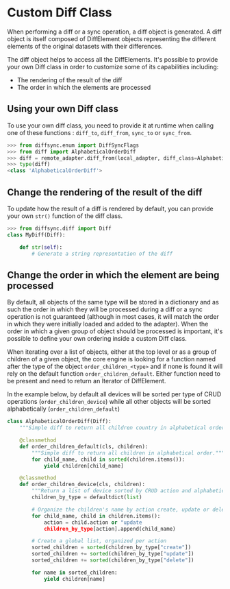 
# Custom Diff Class

When performing a diff or a sync operation, a diff object is generated. A diff object is itself composed of DiffElement objects representing the different elements of the original datasets with their differences.  

The diff object helps to access all the DiffElements. It's possible to provide your own Diff class in order to customize some of its capabilities including:
- The rendering of the result of the diff
- The order in which the elements are processed 

## Using your own Diff class

To use your own diff class, you need to provide it at runtime when calling one of these functions : `diff_to`, `diff_from`, `sync_to` or `sync_from`.

```python
>>> from diffsync.enum import DiffSyncFlags
>>> from diff import AlphabeticalOrderDiff
>>> diff = remote_adapter.diff_from(local_adapter, diff_class=AlphabeticalOrderDiff)
>>> type(diff)
<class 'AlphabeticalOrderDiff'>
```

## Change the rendering of the result of the diff

To update how the result of a diff is rendered by default, you can provide your own `str()` function of the diff class.

```python
>>> from diffsync.diff import Diff
class MyDiff(Diff):

    def str(self):
        # Generate a string representation of the diff
```

## Change the order in which the element are being processed 

By default, all objects of the same type will be stored in a dictionary and as such the order in which they will be processed during a diff or a sync operation is not guaranteed (although in most cases, it will match the order in which they were initially loaded and added to the adapter). When the order in which a given group of object should be processed is important, it's possible to define your own ordering inside a custom Diff class.

When iterating over a list of objects, either at the top level or as a group of children of a given object, the core engine is looking for a function named after the type of the object `order_children_<type>` and if none is found it will rely on the default function `order_children_default`. Either function need to be present and need to return an Iterator of DiffElement. 

In the example below, by default all devices will be sorted per type of CRUD operations (`order_children_device`) while all other objects will be sorted alphabetically (`order_children_default`)

```python
class AlphabeticalOrderDiff(Diff):
    """Simple diff to return all children country in alphabetical order."""

    @classmethod
    def order_children_default(cls, children):
        """Simple diff to return all children in alphabetical order."""
        for child_name, child in sorted(children.items()):
            yield children[child_name]

    @classmethod
    def order_children_device(cls, children):
        """Return a list of device sorted by CRUD action and alphabetically."""
        children_by_type = defaultdict(list)

        # Organize the children's name by action create, update or delete
        for child_name, child in children.items():
            action = child.action or "update
            children_by_type[action].append(child_name)

        # Create a global list, organized per action
        sorted_children = sorted(children_by_type["create"])
        sorted_children += sorted(children_by_type["update"])
        sorted_children += sorted(children_by_type["delete"])

        for name in sorted_children:
            yield children[name]
```

